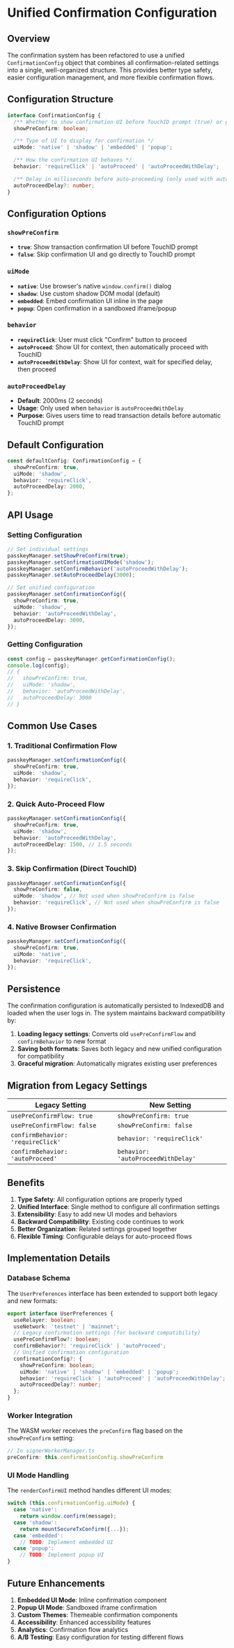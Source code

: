 # Unified Confirmation Configuration

## Overview

The confirmation system has been refactored to use a unified `ConfirmationConfig` object that combines all confirmation-related settings into a single, well-organized structure. This provides better type safety, easier configuration management, and more flexible confirmation flows.

## Configuration Structure

```typescript
interface ConfirmationConfig {
  /** Whether to show confirmation UI before TouchID prompt (true) or go straight to TouchID (false) */
  showPreConfirm: boolean;

  /** Type of UI to display for confirmation */
  uiMode: 'native' | 'shadow' | 'embedded' | 'popup';

  /** How the confirmation UI behaves */
  behavior: 'requireClick' | 'autoProceed' | 'autoProceedWithDelay';

  /** Delay in milliseconds before auto-proceeding (only used with autoProceedWithDelay) */
  autoProceedDelay?: number;
}
```

## Configuration Options

### `showPreConfirm`
- **`true`**: Show transaction confirmation UI before TouchID prompt
- **`false`**: Skip confirmation UI and go directly to TouchID prompt

### `uiMode`
- **`native`**: Use browser's native `window.confirm()` dialog
- **`shadow`**: Use custom shadow DOM modal (default)
- **`embedded`**: Embed confirmation UI inline in the page
- **`popup`**: Open confirmation in a sandboxed iframe/popup

### `behavior`
- **`requireClick`**: User must click "Confirm" button to proceed
- **`autoProceed`**: Show UI for context, then automatically proceed with TouchID
- **`autoProceedWithDelay`**: Show UI for context, wait for specified delay, then proceed

### `autoProceedDelay`
- **Default**: 2000ms (2 seconds)
- **Usage**: Only used when `behavior` is `autoProceedWithDelay`
- **Purpose**: Gives users time to read transaction details before automatic TouchID prompt

## Default Configuration

```typescript
const defaultConfig: ConfirmationConfig = {
  showPreConfirm: true,
  uiMode: 'shadow',
  behavior: 'requireClick',
  autoProceedDelay: 2000,
};
```

## API Usage

### Setting Configuration

```typescript
// Set individual settings
passkeyManager.setShowPreConfirm(true);
passkeyManager.setConfirmationUIMode('shadow');
passkeyManager.setConfirmBehavior('autoProceedWithDelay');
passkeyManager.setAutoProceedDelay(3000);

// Set unified configuration
passkeyManager.setConfirmationConfig({
  showPreConfirm: true,
  uiMode: 'shadow',
  behavior: 'autoProceedWithDelay',
  autoProceedDelay: 3000,
});
```

### Getting Configuration

```typescript
const config = passkeyManager.getConfirmationConfig();
console.log(config);
// {
//   showPreConfirm: true,
//   uiMode: 'shadow',
//   behavior: 'autoProceedWithDelay',
//   autoProceedDelay: 3000
// }
```

## Common Use Cases

### 1. Traditional Confirmation Flow
```typescript
passkeyManager.setConfirmationConfig({
  showPreConfirm: true,
  uiMode: 'shadow',
  behavior: 'requireClick',
});
```

### 2. Quick Auto-Proceed Flow
```typescript
passkeyManager.setConfirmationConfig({
  showPreConfirm: true,
  uiMode: 'shadow',
  behavior: 'autoProceedWithDelay',
  autoProceedDelay: 1500, // 1.5 seconds
});
```

### 3. Skip Confirmation (Direct TouchID)
```typescript
passkeyManager.setConfirmationConfig({
  showPreConfirm: false,
  uiMode: 'shadow', // Not used when showPreConfirm is false
  behavior: 'requireClick', // Not used when showPreConfirm is false
});
```

### 4. Native Browser Confirmation
```typescript
passkeyManager.setConfirmationConfig({
  showPreConfirm: true,
  uiMode: 'native',
  behavior: 'requireClick',
});
```

## Persistence

The confirmation configuration is automatically persisted to IndexedDB and loaded when the user logs in. The system maintains backward compatibility by:

1. **Loading legacy settings**: Converts old `usePreConfirmFlow` and `confirmBehavior` to new format
2. **Saving both formats**: Saves both legacy and new unified configuration for compatibility
3. **Graceful migration**: Automatically migrates existing user preferences

## Migration from Legacy Settings

| Legacy Setting | New Setting |
|----------------|-------------|
| `usePreConfirmFlow: true` | `showPreConfirm: true` |
| `usePreConfirmFlow: false` | `showPreConfirm: false` |
| `confirmBehavior: 'requireClick'` | `behavior: 'requireClick'` |
| `confirmBehavior: 'autoProceed'` | `behavior: 'autoProceedWithDelay'` |

## Benefits

1. **Type Safety**: All configuration options are properly typed
2. **Unified Interface**: Single method to configure all confirmation settings
3. **Extensibility**: Easy to add new UI modes and behaviors
4. **Backward Compatibility**: Existing code continues to work
5. **Better Organization**: Related settings grouped together
6. **Flexible Timing**: Configurable delays for auto-proceed flows

## Implementation Details

### Database Schema
The `UserPreferences` interface has been extended to support both legacy and new formats:

```typescript
export interface UserPreferences {
  useRelayer: boolean;
  useNetwork: 'testnet' | 'mainnet';
  // Legacy confirmation settings (for backward compatibility)
  usePreConfirmFlow?: boolean;
  confirmBehavior?: 'requireClick' | 'autoProceed';
  // Unified confirmation configuration
  confirmationConfig?: {
    showPreConfirm: boolean;
    uiMode: 'native' | 'shadow' | 'embedded' | 'popup';
    behavior: 'requireClick' | 'autoProceed' | 'autoProceedWithDelay';
    autoProceedDelay?: number;
  };
}
```

### Worker Integration
The WASM worker receives the `preConfirm` flag based on the `showPreConfirm` setting:

```typescript
// In signerWorkerManager.ts
preConfirm: this.confirmationConfig.showPreConfirm
```

### UI Mode Handling
The `renderConfirmUI` method handles different UI modes:

```typescript
switch (this.confirmationConfig.uiMode) {
  case 'native':
    return window.confirm(message);
  case 'shadow':
    return mountSecureTxConfirm({...});
  case 'embedded':
    // TODO: Implement embedded UI
  case 'popup':
    // TODO: Implement popup UI
}
```

## Future Enhancements

1. **Embedded UI Mode**: Inline confirmation component
2. **Popup UI Mode**: Sandboxed iframe confirmation
3. **Custom Themes**: Themeable confirmation components
4. **Accessibility**: Enhanced accessibility features
5. **Analytics**: Confirmation flow analytics
6. **A/B Testing**: Easy configuration for testing different flows